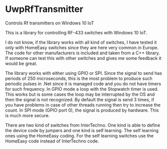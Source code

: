 # UwpRfTransmitter
Controls Rf transmitters on Windows 10 IoT 

This is a library for controlling RF-433 switches with Windows 10 IoT.

I do not know, if the library works with all kind of switches, I have tested it only with HomeEasy switches since they are here very common in Europe. The code for other manufacturers is included and taken from a C++ library. If someone can test this with other switches and gives me some feedback it would be great.

The library works with either using GPIO or SPI. Since the signal to send has periods of 250 microseconds, this is the most problem to produce such periodic pulses in .Net since it is managed code and you do not have timers for such frequency. In GPIO mode a loop with the Stopwatch timer is used. This works but is some cases the loop may be interrupted by the OS and then the signal is not recognized. By default the signal is send 3 times, if you have problems in case of other threads running then try to increase the count. In SPI mode (GPIO port 0), the signal is produced by hardware. This is much more secure.

There are two kind of switches from InterTechno. One kind is able to define the device code by jumpers and one kind is self learning. The self learning ones using the HomeEasy coding. For the self learning switches use the HomeEasy code instead of InterTechno code.
